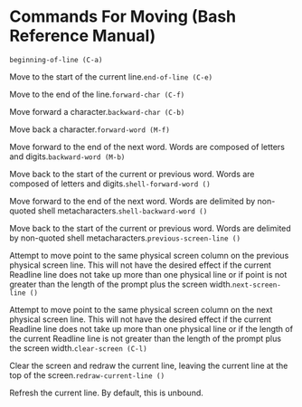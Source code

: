 # Commands For Moving \(Bash Reference Manual\)

`beginning-of-line (C-a)`

Move to the start of the current line.`end-of-line (C-e)`

Move to the end of the line.`forward-char (C-f)`

Move forward a character.`backward-char (C-b)`

Move back a character.`forward-word (M-f)`

Move forward to the end of the next word. Words are composed of letters and digits.`backward-word (M-b)`

Move back to the start of the current or previous word. Words are composed of letters and digits.`shell-forward-word ()`

Move forward to the end of the next word. Words are delimited by non-quoted shell metacharacters.`shell-backward-word ()`

Move back to the start of the current or previous word. Words are delimited by non-quoted shell metacharacters.`previous-screen-line ()`

Attempt to move point to the same physical screen column on the previous physical screen line. This will not have the desired effect if the current Readline line does not take up more than one physical line or if point is not greater than the length of the prompt plus the screen width.`next-screen-line ()`

Attempt to move point to the same physical screen column on the next physical screen line. This will not have the desired effect if the current Readline line does not take up more than one physical line or if the length of the current Readline line is not greater than the length of the prompt plus the screen width.`clear-screen (C-l)`

Clear the screen and redraw the current line, leaving the current line at the top of the screen.`redraw-current-line ()`

Refresh the current line. By default, this is unbound.

